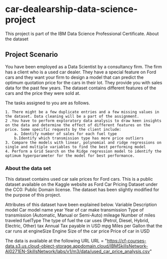 # car-dealearship-data-science-project

This project is part of the IBM Data Science Professional Certificate.
About the dataset

## Project Scenario

You have been employed as a Data Scientist by a consultancy firm. The firm has a client who is a used car dealer. They have a special feature on Ford cars and they want your firm to design a model that can predict the optimum quotation price for the cars in their lot. They provide you with sales data for the past few years. The dataset contains different features of the cars and the price they were sold at.

The tasks assigned to you are as follows.

    1. There might be a few duplicate entries and a few missing values in the dataset. Data cleaning will be a part of the assignment.
    2 .You have to perform exploratory data analysis to draw keen insights on the data and determine the effect of different features on the price. Some specific requests by the client include:
        a. Identify number of sales for each fuel type
        b.Identify which transmission type has more price outliers
    3. Compare the models with linear, polynomial and ridge regressions on single and multiple variables to find the best performing model
    4. Perform a Grid Search on the Ridge regression model to identify the optimum hyperparameter for the model for best performance.


### About the data set

This dataset contains used car sale prices for Ford cars. This is a public dataset available on the Kaggle website as Ford Car Pricing Dataset under the CC0: Public Domain license. The dataset has been slightly modified for the purpose of this project.

Attributes of this dataset have been explained below.
Variable 	Description
model 	Car model name
year 	Year of car make
transmission 	Type of transmission (Automatic, Manual or Semi-Auto)
mileage 	Number of miles traveled
fuelType 	The type of fuel the car uses (Petrol, Diesel, Hybrid, Electric, Other)
tax 	Annual Tax payable in USD
mpg 	Miles per Gallon that the car runs at
engineSize 	Engine Size of the car
price 	Price of car in USD

The data is available at the following URL
URL = "https://cf-courses-data.s3.us.cloud-object-storage.appdomain.cloud/IBMSkillsNetwork-AI0271EN-SkillsNetwork/labs/v1/m3/data/used_car_price_analysis.csv"
